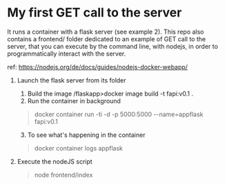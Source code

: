 # My first GET call to the server
It runs a container with a flask server (see example 2).
This repo also contains a frontend/ folder dedicated to an
example of GET call to the server, that you can execute by
the command line, with nodejs, in order to programmatically
interact with the server.

ref: https://nodejs.org/de/docs/guides/nodejs-docker-webapp/

1. Launch the flask server from its folder
    1. Build the image
    /flaskapp>docker image build -t fapi:v0.1 .
    2. Run the container in background
    >docker container run -ti -d -p 5000:5000 --name=appflask fapi:v0.1
    3. To see what's happening in the container
    >docker container logs appflask

2. Execute the nodeJS script
    >node frontend/index
